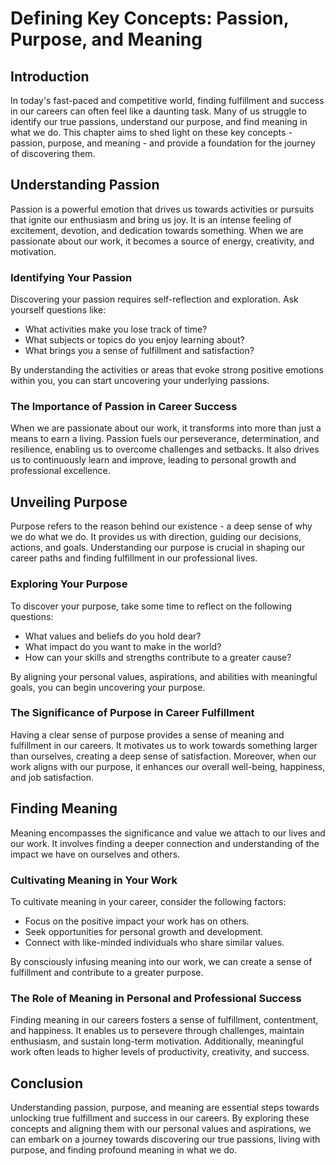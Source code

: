 # Defining Key Concepts: Passion, Purpose, and Meaning

## Introduction

In today's fast-paced and competitive world, finding fulfillment and success in our careers can often feel like a daunting task. Many of us struggle to identify our true passions, understand our purpose, and find meaning in what we do. This chapter aims to shed light on these key concepts - passion, purpose, and meaning - and provide a foundation for the journey of discovering them.

## Understanding Passion

Passion is a powerful emotion that drives us towards activities or pursuits that ignite our enthusiasm and bring us joy. It is an intense feeling of excitement, devotion, and dedication towards something. When we are passionate about our work, it becomes a source of energy, creativity, and motivation.

### Identifying Your Passion

Discovering your passion requires self-reflection and exploration. Ask yourself questions like:

- What activities make you lose track of time?
- What subjects or topics do you enjoy learning about?
- What brings you a sense of fulfillment and satisfaction?

By understanding the activities or areas that evoke strong positive emotions within you, you can start uncovering your underlying passions.

### The Importance of Passion in Career Success

When we are passionate about our work, it transforms into more than just a means to earn a living. Passion fuels our perseverance, determination, and resilience, enabling us to overcome challenges and setbacks. It also drives us to continuously learn and improve, leading to personal growth and professional excellence.

## Unveiling Purpose

Purpose refers to the reason behind our existence - a deep sense of why we do what we do. It provides us with direction, guiding our decisions, actions, and goals. Understanding our purpose is crucial in shaping our career paths and finding fulfillment in our professional lives.

### Exploring Your Purpose

To discover your purpose, take some time to reflect on the following questions:

- What values and beliefs do you hold dear?
- What impact do you want to make in the world?
- How can your skills and strengths contribute to a greater cause?

By aligning your personal values, aspirations, and abilities with meaningful goals, you can begin uncovering your purpose.

### The Significance of Purpose in Career Fulfillment

Having a clear sense of purpose provides a sense of meaning and fulfillment in our careers. It motivates us to work towards something larger than ourselves, creating a deep sense of satisfaction. Moreover, when our work aligns with our purpose, it enhances our overall well-being, happiness, and job satisfaction.

## Finding Meaning

Meaning encompasses the significance and value we attach to our lives and our work. It involves finding a deeper connection and understanding of the impact we have on ourselves and others.

### Cultivating Meaning in Your Work

To cultivate meaning in your career, consider the following factors:

- Focus on the positive impact your work has on others.
- Seek opportunities for personal growth and development.
- Connect with like-minded individuals who share similar values.

By consciously infusing meaning into our work, we can create a sense of fulfillment and contribute to a greater purpose.

### The Role of Meaning in Personal and Professional Success

Finding meaning in our careers fosters a sense of fulfillment, contentment, and happiness. It enables us to persevere through challenges, maintain enthusiasm, and sustain long-term motivation. Additionally, meaningful work often leads to higher levels of productivity, creativity, and success.

## Conclusion

Understanding passion, purpose, and meaning are essential steps towards unlocking true fulfillment and success in our careers. By exploring these concepts and aligning them with our personal values and aspirations, we can embark on a journey towards discovering our true passions, living with purpose, and finding profound meaning in what we do.
